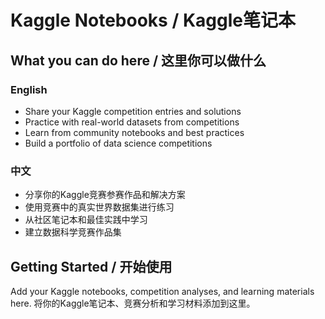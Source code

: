 # Kaggle Notebooks / Kaggle笔记本

## What you can do here / 这里你可以做什么

### English
- Share your Kaggle competition entries and solutions
- Practice with real-world datasets from competitions
- Learn from community notebooks and best practices
- Build a portfolio of data science competitions

### 中文
- 分享你的Kaggle竞赛参赛作品和解决方案
- 使用竞赛中的真实世界数据集进行练习
- 从社区笔记本和最佳实践中学习
- 建立数据科学竞赛作品集

## Getting Started / 开始使用

Add your Kaggle notebooks, competition analyses, and learning materials here.
将你的Kaggle笔记本、竞赛分析和学习材料添加到这里。